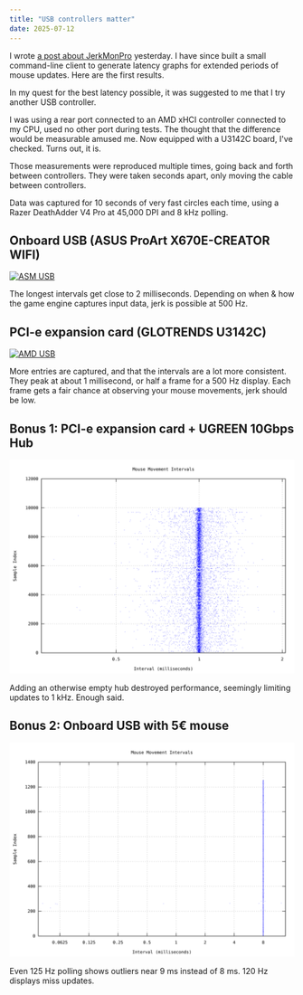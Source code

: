 ```yaml
---
title: "USB controllers matter"
date: 2025-07-12
---
```


I wrote [a post about JerkMonPro](/posts/lag/) yesterday. I have since built a small command-line client to generate latency graphs for extended periods of mouse updates. Here are the first results.

In my quest for the best latency possible, it was suggested to me that I try another USB controller.

I was using a rear port connected to an AMD xHCI controller connected to my CPU, used no other port during tests. The thought that the difference would be measurable amused me. Now equipped with a U3142C board, I've checked. Turns out, it is.

Those measurements were reproduced multiple times, going back and forth between controllers. They were taken seconds apart, only moving the cable between controllers.

Data was captured for 10 seconds of very fast circles each time, using a Razer DeathAdder V4 Pro at 45,000 DPI and 8 kHz polling.

## Onboard USB (ASUS ProArt X670E-CREATOR WIFI)

<a href="/assets/usb-controllers/b.svg">
<img alt="ASM USB" src="/assets/usb-controllers/b.svg" style="background-color: white;"/>
</a>

The longest intervals get close to 2 milliseconds. Depending on when & how the game engine captures input data, jerk is possible at 500 Hz.

## PCI-e expansion card (GLOTRENDS U3142C)

<a href="/assets/usb-controllers/a.svg">
<img alt="AMD USB" src="/assets/usb-controllers/a.svg" style="background-color: white;"/>
</a>

More entries are captured, and that the intervals are a lot more consistent. They peak at about 1 millisecond, or half a frame for a 500 Hz display. Each frame gets a fair chance at observing your mouse movements, jerk should be low.

## Bonus 1: PCI-e expansion card + UGREEN 10Gbps Hub

<a href="/assets/usb-controllers/c.svg">
<img alt="AMD USB" src="/assets/usb-controllers/c.svg" style="background-color: white;"/>
</a>

Adding an otherwise empty hub destroyed performance, seemingly limiting updates to 1 kHz. Enough said.

## Bonus 2: Onboard USB with 5€ mouse

<a href="/assets/usb-controllers/d.svg">
<img alt="AMD USB" src="/assets/usb-controllers/d.svg" style="background-color: white;"/>
</a>

Even 125 Hz polling shows outliers near 9 ms instead of 8 ms. 120 Hz displays miss updates.
